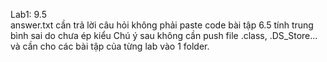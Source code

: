 Lab1: 9.5 <br/>
answer.txt cần trả lời câu hỏi không phải paste code bài tập
6.5 tính trung bình sai do chưa ép kiểu
Chú ý sau không cần push file .class, .DS_Store... và cần cho các bài tập của từng lab vào 1 folder. 
